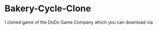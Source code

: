 # Bakery-Cycle-Clone

I cloned game of the DoDo Game Company which you can download via  <a href="https://play.google.com/store/apps/details?id=com.DoDoGame.BakeryCycle&hl=tr&gl=US">
